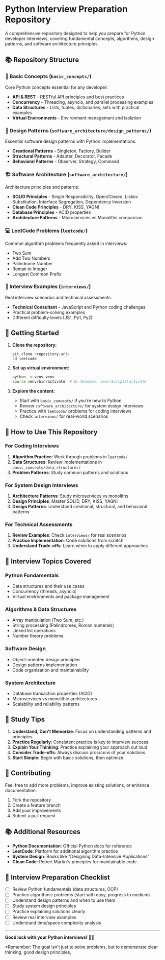 # Python Interview Preparation Repository

A comprehensive repository designed to help you prepare for Python developer interviews, covering fundamental concepts, algorithms, design patterns, and software architecture principles.

## 📚 Repository Structure

### 🧠 Basic Concepts (`basic_concepts/`)
Core Python concepts essential for any developer:

- **API & REST** - RESTful API principles and best practices
- **Concurrency** - Threading, asyncio, and parallel processing examples
- **Data Structures** - Lists, tuples, dictionaries, sets with practical examples
- **Virtual Environments** - Environment management and isolation

### 🔧 Design Patterns (`software_architecture/design_patterns/`)
Essential software design patterns with Python implementations:

- **Creational Patterns** - Singleton, Factory, Builder
- **Structural Patterns** - Adapter, Decorator, Facade
- **Behavioral Patterns** - Observer, Strategy, Command

### 🏗️ Software Architecture (`software_architecture/`)
Architecture principles and patterns:

- **SOLID Principles** - Single Responsibility, Open/Closed, Liskov Substitution, Interface Segregation, Dependency Inversion
- **Clean Code Principles** - DRY, KISS, YAGNI
- **Database Principles** - ACID properties
- **Architecture Patterns** - Microservices vs Monoliths comparison

### 💻 LeetCode Problems (`leetcode/`)
Common algorithm problems frequently asked in interviews:

- Two Sum
- Add Two Numbers
- Palindrome Number
- Roman to Integer
- Longest Common Prefix

### 🎯 Interview Examples (`interviews/`)
Real interview scenarios and technical assessments:

- **Technical Consultant** - JavaScript and Python coding challenges
- Practical problem-solving examples
- Different difficulty levels (JS1, Py1, Py2)

## 🚀 Getting Started

1. **Clone the repository:**
   ```bash
   git clone <repository-url>
   cd leetcode
   ```

2. **Set up virtual environment:**
   ```bash
   python -m venv venv
   source venv/bin/activate  # On Windows: venv\Scripts\activate
   ```

3. **Explore the content:**
   - Start with `basic_concepts/` if you're new to Python
   - Review `software_architecture/` for system design interviews
   - Practice with `leetcode/` problems for coding interviews
   - Check `interviews/` for real-world scenarios

## 📖 How to Use This Repository

### For Coding Interviews
1. **Algorithm Practice**: Work through problems in `leetcode/`
2. **Data Structures**: Review implementations in `basic_concepts/data_structures/`
3. **Problem Patterns**: Study common patterns and solutions

### For System Design Interviews
1. **Architecture Patterns**: Study microservices vs monoliths
2. **Design Principles**: Master SOLID, DRY, KISS, YAGNI
3. **Design Patterns**: Understand creational, structural, and behavioral patterns

### For Technical Assessments
1. **Review Examples**: Check `interviews/` for real scenarios
2. **Practice Implementation**: Code solutions from scratch
3. **Understand Trade-offs**: Learn when to apply different approaches

## 🎯 Interview Topics Covered

### **Python Fundamentals**
- Data structures and their use cases
- Concurrency (threads, asyncio)
- Virtual environments and package management

### **Algorithms & Data Structures**
- Array manipulation (Two Sum, etc.)
- String processing (Palindromes, Roman numerals)
- Linked list operations
- Number theory problems

### **Software Design**
- Object-oriented design principles
- Design patterns implementation
- Code organization and maintainability

### **System Architecture**
- Database transaction properties (ACID)
- Microservices vs monolithic architectures
- Scalability and reliability patterns

## 📝 Study Tips

1. **Understand, Don't Memorize**: Focus on understanding patterns and principles
2. **Practice Regularly**: Consistent practice is key to interview success
3. **Explain Your Thinking**: Practice explaining your approach out loud
4. **Consider Trade-offs**: Always discuss pros/cons of your solutions
5. **Start Simple**: Begin with basic solutions, then optimize

## 🤝 Contributing

Feel free to add more problems, improve existing solutions, or enhance documentation:

1. Fork the repository
2. Create a feature branch
3. Add your improvements
4. Submit a pull request

## 📚 Additional Resources

- **Python Documentation**: Official Python docs for reference
- **LeetCode**: Platform for additional algorithm practice
- **System Design**: Books like "Designing Data-Intensive Applications"
- **Clean Code**: Robert Martin's principles for maintainable code

## 🎯 Interview Preparation Checklist

- [ ] Review Python fundamentals (data structures, OOP)
- [ ] Practice algorithmic problems (start with easy, progress to medium)
- [ ] Understand design patterns and when to use them
- [ ] Study system design principles
- [ ] Practice explaining solutions clearly
- [ ] Review real interview examples
- [ ] Understand time/space complexity analysis

---

**Good luck with your Python interviews! 🐍✨**

*Remember: The goal isn't just to solve problems, but to demonstrate clear thinking, good design principles,